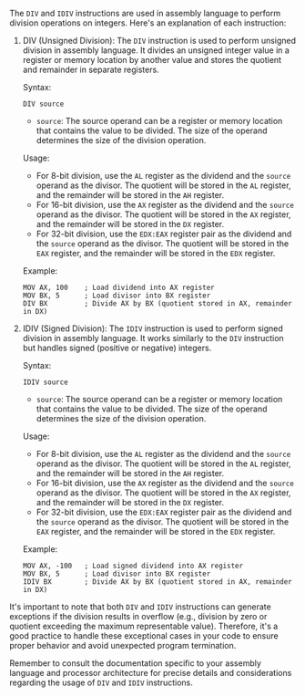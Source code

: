 The `DIV` and `IDIV` instructions are used in assembly language to perform division operations on integers. Here's an explanation of each instruction:

1. DIV (Unsigned Division):
   The `DIV` instruction is used to perform unsigned division in assembly language. It divides an unsigned integer value in a register or memory location by another value and stores the quotient and remainder in separate registers.

   Syntax:
   ```
   DIV source
   ```

   - `source`: The source operand can be a register or memory location that contains the value to be divided. The size of the operand determines the size of the division operation.

   Usage:
   - For 8-bit division, use the `AL` register as the dividend and the `source` operand as the divisor. The quotient will be stored in the `AL` register, and the remainder will be stored in the `AH` register.
   - For 16-bit division, use the `AX` register as the dividend and the `source` operand as the divisor. The quotient will be stored in the `AX` register, and the remainder will be stored in the `DX` register.
   - For 32-bit division, use the `EDX:EAX` register pair as the dividend and the `source` operand as the divisor. The quotient will be stored in the `EAX` register, and the remainder will be stored in the `EDX` register.

   Example:
   ```assembly
   MOV AX, 100    ; Load dividend into AX register
   MOV BX, 5      ; Load divisor into BX register
   DIV BX         ; Divide AX by BX (quotient stored in AX, remainder in DX)
   ```

2. IDIV (Signed Division):
   The `IDIV` instruction is used to perform signed division in assembly language. It works similarly to the `DIV` instruction but handles signed (positive or negative) integers.

   Syntax:
   ```
   IDIV source
   ```

   - `source`: The source operand can be a register or memory location that contains the value to be divided. The size of the operand determines the size of the division operation.

   Usage:
   - For 8-bit division, use the `AL` register as the dividend and the `source` operand as the divisor. The quotient will be stored in the `AL` register, and the remainder will be stored in the `AH` register.
   - For 16-bit division, use the `AX` register as the dividend and the `source` operand as the divisor. The quotient will be stored in the `AX` register, and the remainder will be stored in the `DX` register.
   - For 32-bit division, use the `EDX:EAX` register pair as the dividend and the `source` operand as the divisor. The quotient will be stored in the `EAX` register, and the remainder will be stored in the `EDX` register.

   Example:
   ```assembly
   MOV AX, -100   ; Load signed dividend into AX register
   MOV BX, 5      ; Load divisor into BX register
   IDIV BX        ; Divide AX by BX (quotient stored in AX, remainder in DX)
   ```

It's important to note that both `DIV` and `IDIV` instructions can generate exceptions if the division results in overflow (e.g., division by zero or quotient exceeding the maximum representable value). Therefore, it's a good practice to handle these exceptional cases in your code to ensure proper behavior and avoid unexpected program termination.

Remember to consult the documentation specific to your assembly language and processor architecture for precise details and considerations regarding the usage of `DIV` and `IDIV` instructions.
